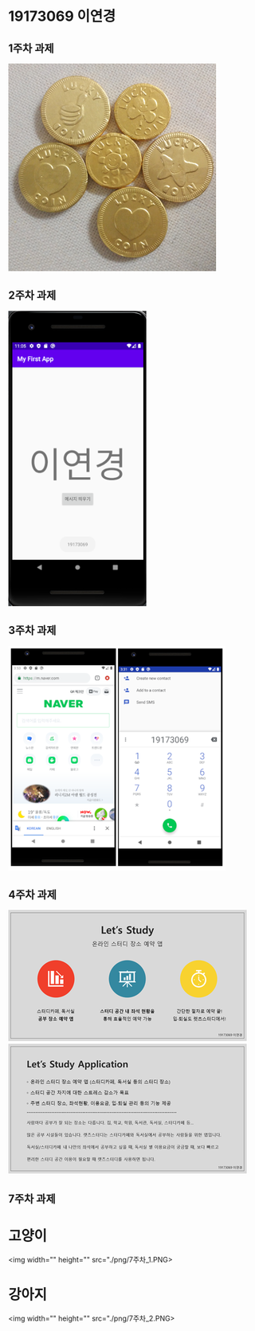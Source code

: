 # 19173069 이연경

## 1주차 과제
  <img width="" height="" src="./png/coin choco.PNG"></img>
  
## 2주차 과제
  <img width="" height="" src="./png/2주차.PNG"></img>

## 3주차 과제
  <img width="" height="" src="./png/3주차.PNG"></img>

## 4주차 과제
  <img width="" height="" src="./png/4주차.PNG"></img>
  
## 7주차 과제
  # 고양이
  <img width="" height="" src="./png/7주차_1.PNG></img>
  # 강아지
  <img width="" height="" src="./png/7주차_2.PNG></img>
